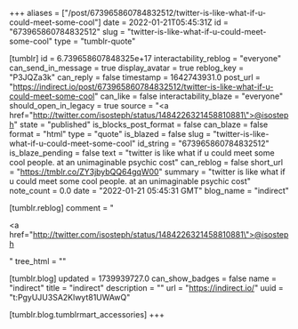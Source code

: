 +++
aliases = ["/post/673965860784832512/twitter-is-like-what-if-u-could-meet-some-cool"]
date = 2022-01-21T05:45:31Z
id = "673965860784832512"
slug = "twitter-is-like-what-if-u-could-meet-some-cool"
type = "tumblr-quote"

[tumblr]
id = 6.739658607848325e+17
interactability_reblog = "everyone"
can_send_in_message = true
display_avatar = true
reblog_key = "P3JQZa3k"
can_reply = false
timestamp = 1642743931.0
post_url = "https://indirect.io/post/673965860784832512/twitter-is-like-what-if-u-could-meet-some-cool"
can_like = false
interactability_blaze = "everyone"
should_open_in_legacy = true
source = "<a href=\"http://twitter.com/isosteph/status/1484226321458810881\">@isosteph</a>"
state = "published"
is_blocks_post_format = false
can_blaze = false
format = "html"
type = "quote"
is_blazed = false
slug = "twitter-is-like-what-if-u-could-meet-some-cool"
id_string = "673965860784832512"
is_blaze_pending = false
text = "twitter is like what if u could meet some cool people. at an unimaginable psychic cost"
can_reblog = false
short_url = "https://tmblr.co/ZY3jbybQQ64gqW00"
summary = "twitter is like what if u could meet some cool people. at an unimaginable psychic cost"
note_count = 0.0
date = "2022-01-21 05:45:31 GMT"
blog_name = "indirect"

[tumblr.reblog]
comment = "<p><a href=\"http://twitter.com/isosteph/status/1484226321458810881\">@isosteph</a></p>"
tree_html = ""

[tumblr.blog]
updated = 1739939727.0
can_show_badges = false
name = "indirect"
title = "indirect"
description = ""
url = "https://indirect.io/"
uuid = "t:PgyUJU3SA2Klwyt81UWAwQ"

[tumblr.blog.tumblrmart_accessories]
+++
